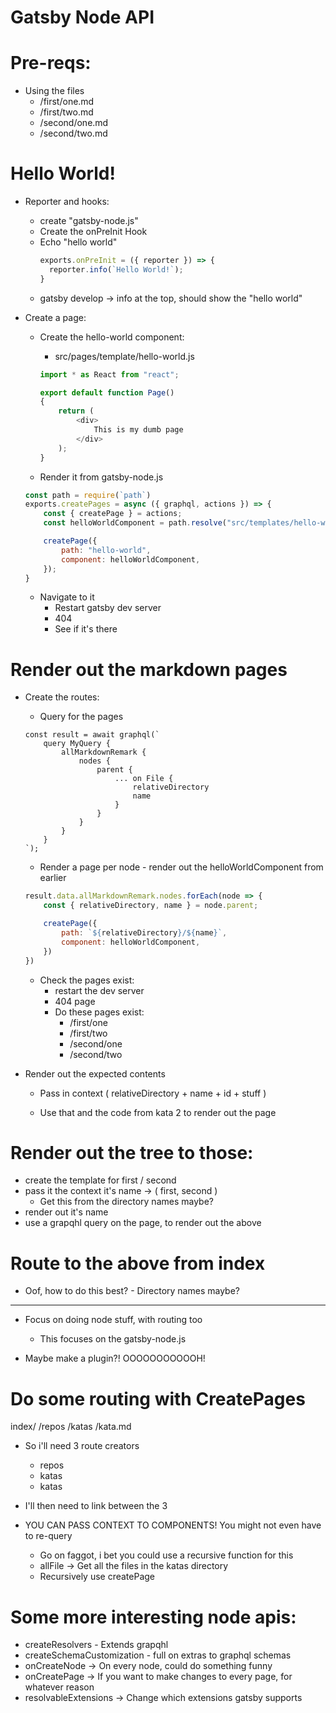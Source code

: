# Gatsby Node API

# Pre-reqs:
* Using the files
    * /first/one.md
    * /first/two.md
    * /second/one.md
    * /second/two.md

# Hello World!
* Reporter and hooks: 
    * create "gatsby-node.js"
    * Create the onPreInit Hook
    * Echo "hello world"
        ```js
        exports.onPreInit = ({ reporter }) => {
          reporter.info(`Hello World!`);
        }
        ```
    * gatsby develop -> info at the top, should show the "hello world"

* Create a page:
    * Create the hello-world component:
        * src/pages/template/hello-world.js
        ```js
        import * as React from "react";

        export default function Page()
        {
            return (
                <div>
                    This is my dumb page
                </div>
            );
        }
        ```

    * Render it from gatsby-node.js
    ```js
    const path = require(`path`)
    exports.createPages = async ({ graphql, actions }) => {
        const { createPage } = actions;
        const helloWorldComponent = path.resolve("src/templates/hello-world.js");

        createPage({
            path: "hello-world",
            component: helloWorldComponent,
        });
    }
    ```

    * Navigate to it
        * Restart gatsby dev server
        * 404
        * See if it's there

# Render out the markdown pages
* Create the routes:
    * Query for the pages
    ```
    const result = await graphql(`
        query MyQuery {
            allMarkdownRemark {
                nodes {
                    parent {
                        ... on File {
                            relativeDirectory
                            name
                        }
                    }
                }
            }
        }
    `);

    ```

    * Render a page per node - render out the helloWorldComponent from earlier
    ```js
    result.data.allMarkdownRemark.nodes.forEach(node => {
        const { relativeDirectory, name } = node.parent;

        createPage({
            path: `${relativeDirectory}/${name}`,
            component: helloWorldComponent,
        })
    })
    ```

    * Check the pages exist:
        * restart the dev server
        * 404 page
        * Do these pages exist:
            * /first/one
            * /first/two
            * /second/one
            * /second/two

* Render out the expected contents
    * Pass in context ( relativeDirectory + name + id + stuff )

    * Use that and the code from kata 2 to render out the page

# Render out the tree to those:
* create the template for first / second
* pass it the context it's name -> ( first, second )
    * Get this from the directory names maybe?
* render out it's name
* use a grapqhl query on the page, to render out the above

# Route to the above from index
* Oof, how to do this best? - Directory names maybe?



-----------------------------------------------------
* Focus on doing node stuff, with routing too
    * This focuses on the gatsby-node.js

* Maybe make a plugin?! OOOOOOOOOOOH!

# Do some routing with CreatePages

index/
    /repos
        /katas
            /kata.md

* So i'll need 3 route creators
    * repos
    * katas
    * katas

* I'll then need to link between the 3

* YOU CAN PASS CONTEXT TO COMPONENTS! You might not even have to re-query
    * Go on faggot, i bet you could use a recursive function for this
    * allFile -> Get all the files in the katas directory
    * Recursively use createPage

# Some more interesting node apis:
* createResolvers - Extends grapqhl
* createSchemaCustomization - full on extras to graphql schemas
* onCreateNode -> On every node, could do something funny
* onCreatePage -> If you want to make changes to every page, for whatever reason
* resolvableExtensions -> Change which extensions gatsby supports
